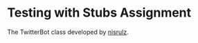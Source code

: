 # Testing with Stubs Assignment

The TwitterBot class developed by [nisrulz](https://github.com/nisrulz/twitterbot-java).